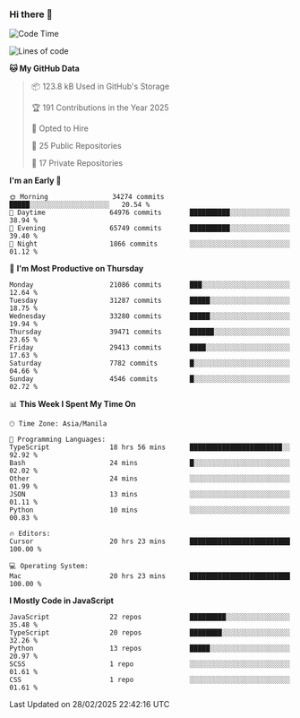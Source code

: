 ### Hi there 👋

<!--START_SECTION:waka-->
![Code Time](http://img.shields.io/badge/Code%20Time-1%2C485%20hrs%2027%20mins-blue)

![Lines of code](https://img.shields.io/badge/From%20Hello%20World%20I%27ve%20Written-63.9%20million%20lines%20of%20code-blue)

**🐱 My GitHub Data** 

> 📦 123.8 kB Used in GitHub's Storage 
 > 
> 🏆 191 Contributions in the Year 2025
 > 
> 💼 Opted to Hire
 > 
> 📜 25 Public Repositories 
 > 
> 🔑 17 Private Repositories 
 > 
**I'm an Early 🐤** 

```text
🌞 Morning                34274 commits       █████░░░░░░░░░░░░░░░░░░░░   20.54 % 
🌆 Daytime                64976 commits       ██████████░░░░░░░░░░░░░░░   38.94 % 
🌃 Evening                65749 commits       ██████████░░░░░░░░░░░░░░░   39.40 % 
🌙 Night                  1866 commits        ░░░░░░░░░░░░░░░░░░░░░░░░░   01.12 % 
```
📅 **I'm Most Productive on Thursday** 

```text
Monday                   21086 commits       ███░░░░░░░░░░░░░░░░░░░░░░   12.64 % 
Tuesday                  31287 commits       █████░░░░░░░░░░░░░░░░░░░░   18.75 % 
Wednesday                33280 commits       █████░░░░░░░░░░░░░░░░░░░░   19.94 % 
Thursday                 39471 commits       ██████░░░░░░░░░░░░░░░░░░░   23.65 % 
Friday                   29413 commits       ████░░░░░░░░░░░░░░░░░░░░░   17.63 % 
Saturday                 7782 commits        █░░░░░░░░░░░░░░░░░░░░░░░░   04.66 % 
Sunday                   4546 commits        █░░░░░░░░░░░░░░░░░░░░░░░░   02.72 % 
```


📊 **This Week I Spent My Time On** 

```text
🕑︎ Time Zone: Asia/Manila

💬 Programming Languages: 
TypeScript               18 hrs 56 mins      ███████████████████████░░   92.92 % 
Bash                     24 mins             █░░░░░░░░░░░░░░░░░░░░░░░░   02.02 % 
Other                    24 mins             ░░░░░░░░░░░░░░░░░░░░░░░░░   01.99 % 
JSON                     13 mins             ░░░░░░░░░░░░░░░░░░░░░░░░░   01.11 % 
Python                   10 mins             ░░░░░░░░░░░░░░░░░░░░░░░░░   00.83 % 

🔥 Editors: 
Cursor                   20 hrs 23 mins      █████████████████████████   100.00 % 

💻 Operating System: 
Mac                      20 hrs 23 mins      █████████████████████████   100.00 % 
```

**I Mostly Code in JavaScript** 

```text
JavaScript               22 repos            █████████░░░░░░░░░░░░░░░░   35.48 % 
TypeScript               20 repos            ████████░░░░░░░░░░░░░░░░░   32.26 % 
Python                   13 repos            █████░░░░░░░░░░░░░░░░░░░░   20.97 % 
SCSS                     1 repo              ░░░░░░░░░░░░░░░░░░░░░░░░░   01.61 % 
CSS                      1 repo              ░░░░░░░░░░░░░░░░░░░░░░░░░   01.61 % 
```




 Last Updated on 28/02/2025 22:42:16 UTC
<!--END_SECTION:waka-->
